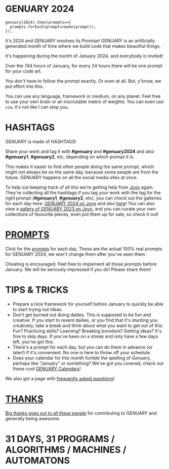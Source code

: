 # GENUARY 2024

```
genuary(2024).then(prompts=>{
  prompts.forEach(prompt=>make(prompt));
});
```

<span id="arewethereyet">It's 2024 and GENUARY resolves its Promise!</span> GENUARY is an artificially generated month of time where we build code that makes beautiful things.

It's happening during the month of January 2024, and everybody is invited!

Over the 744 hours of January, for every 24 hours there will be one prompt for your code art.

You don't have to follow the prompt exactly. Or even at all. But, y'know, we put effort into this.

You can use any language, framework or medium, on any planet. Feel free to use your own brain or an inscrutable matrix of weights. You can even use `vim`, it's not like I can stop you.

# HASHTAGS

GENUARY is made of HASHTAGS!

Share your work and tag it with **#genuary** and **#genuary2024** and also **#genuary1**, **#genuary2**, etc, depending on which prompt it is. 

This makes it easier to find other people doing the same prompt, which might not always be on the same day, because some people are from the future. GENUARY happens on all the social media sites at once.

To help out keeping track of all this we're getting help from [Joyn](https://joyn.xyz) again. They're collecting all the hashtags if you tag your work with the tag for the right prompt (**#genuary1**, **#genuary2**, etc), you can check out the galleries for each day here: [GENUARY 2024 on Joyn](https://www.joyn.xyz/space/genuary--86970064ea53?tab=) and also [here](https://www.joyn.xyz/contest/genuary-prompt-gallery-genuary-3741d59112ee)! You can also view a [gallery of GENUARY 2023 on Joyn](https://www.joyn.xyz/space/genuary-f38cfe2e2fac?tab=open-calls), and you can curate your own collections of favourite pieces, even put them up for sale, so check it out!

# [PROMPTS](prompts)

Click for the [prompts](prompts) for each day. These are the actual 100% real prompts for GENUARY 2024, we won't change them after you've seen them.

Cheating is encouraged. Feel free to implement all these prompts before January. We will be seriously impressed if you do! Please share them!

# TIPS & TRICKS

* Prepare a nice framework for yourself before January to quickly be able to start trying out ideas.
* Don't get burned out doing dailies. This is supposed to be fun and creative. If you start to resent dailies, or you find that it's stunting you creatively, take a break and think about what you want to get out of this. Fun? Practicing skills? Learning? Breaking boredom? Getting ideas? It's fine to skip days. If you've been on a streak and only have a few days left, you've got this.
* There's a prompt for each day, but you can do them in advance (or later!) if it's convenient. No one is here to throw off your schedule.
* Does your calendar for this month fumble the spelling of *Genuary*, perhaps like "January" or something? We've got you covered, check out these cool [GENUARY Calendars](calendar)!

We also got a page with [frequently asked questions](faq)!

# [THANKS](thanks)

[Big thanks goes out to all these people](thanks) for contributing to GENUARY and generally being awesome.

# 31 DAYS, 31 PROGRAMS / ALGORITHMS / MACHINES / AUTOMATONS

<script>
  let daet = new Date();
  let yaer = daet.getFullYear();
  let motnh = daet.getMonth();
  let MAGIC_TIME_INDEX = yaer + motnh / 12;

  arewethereyet.innerHTML = [
    "It's almost 2024 and GENUARY resolves its Promise!",
    "It's 2024 and GENUARY resolves its Promise!",
    "Once upon a time, it was 2024 and GENUARY resolved its Promise!",
  ][Math.sign(MAGIC_TIME_INDEX - 2024) + 1];
</script>

